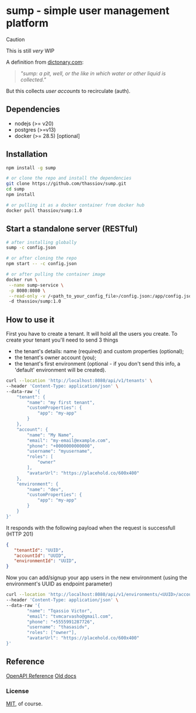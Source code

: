 # sump - simple user management platform

> [!CAUTION]
> This is still *very* WIP

A definition from [dictonary.com](https://www.dictionary.com/browse/sump):
> _"sump: a pit, well, or the like in which water or other liquid is collected."_

But this collects *user accounts* to recirculate (auth).

## Dependencies

- nodejs (>= v20)
- postgres (>=v13)
- docker (>= 28.5) [optional]

## Installation

```sh
npm install -g sump

# or clone the repo and install the dependencies
git clone https://github.com/thassiov/sump.git
cd sump
npm install

# or pulling it as a docker container from docker hub
docker pull thassiov/sump:1.0
```


## Start a standalone server (RESTful)

```sh 
# after installing globally
sump -c config.json

# or after cloning the repo
npm start -- -c config.json

# or after pulling the container image
docker run \
 --name sump-service \
 -p 8080:8080 \
 --read-only -v /<path_to_your_config_file>/config.json:/app/config.json
 -d thassiov/sump:1.0
```


## How to use it

First you have to create a tenant. It will hold all the users you create. To create your tenant you'll need to send 3 things

- the tenant's details: name (required) and custom properties (optional);
- the tenant's owner account (you);
- the tenant's first environment (optional - if you don't send this info, a 'default' environment will be created).

```sh 
curl --location 'http://localhost:8080/api/v1/tenants' \
--header 'Content-Type: application/json' \
--data-raw '{
    "tenant": {
        "name": "my first tenant",
        "customProperties": {
            "app": "my-app"
        }
    },
    "account": {
        "name": "My Name",
        "email": "my-email@example.com",
        "phone": "+0000000000000",
        "username": "myusername",
        "roles": [
            "owner"
        ],
        "avatarUrl": "https://placehold.co/600x400"
    },
    "environment": {
        "name": "dev",
        "customProperties": {
            "app": "my-app"
        }
    }
}'
```

It responds with the following payload when the request is successfull (HTTP 201)

```json
{
   "tenantId": "UUID",
   "accountId": "UUID",
   "environmentId": "UUID",
}
```


Now you can add/signup your app users in the new environment (using the environment's UUID as endpoint parameter)

```sh 
curl --location 'http://localhost:8080/api/v1/environments/<UUID>/accounts' \
--header 'Content-Type: application/json' \
--data-raw '{
        "name": "Tqassio Victor",
        "email": "tvmcarvasho@gmail.com",
        "phone": "+5555991287726",
        "username": "thasasidv",
        "roles": ["owner"],
        "avatarUrl": "https://placehold.co/600x400"
}'
```

## Reference 

[OpenAPI Reference](./src/infra/rest-api/endpoints/openapi.yaml)
[Old docs](/docs/img/readme.md)

### License
[MIT](./LICENSE), of course.
